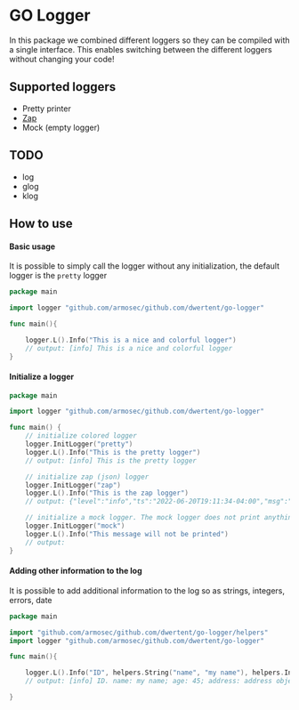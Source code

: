 # GO Logger

In this package we combined different loggers so they can be compiled with a single interface.
This enables switching between the different loggers without changing your code!

## Supported loggers
* Pretty printer
* [Zap](go.uber.org/zap)
* Mock (empty logger)

## TODO
* log
* glog
* klog

## How to use


#### Basic usage

It is possible to simply call the logger without any initialization, the default logger is the `pretty` logger

```go
package main

import logger "github.com/armosec/github.com/dwertent/go-logger"

func main(){

    logger.L().Info("This is a nice and colorful logger")
	// output: [info] This is a nice and colorful logger
}
```

#### Initialize a logger
```go
package main

import logger "github.com/armosec/github.com/dwertent/go-logger"

func main() {
	// initialize colored logger
	logger.InitLogger("pretty")
	logger.L().Info("This is the pretty logger")
	// output: [info] This is the pretty logger

	// initialize zap (json) logger
	logger.InitLogger("zap")
	logger.L().Info("This is the zap logger")
	// output: {"level":"info","ts":"2022-06-20T19:11:34-04:00","msg":"This is the zap logger"}

	// initialize a mock logger. The mock logger does not print anything
	logger.InitLogger("mock")
	logger.L().Info("This message will not be printed")
	// output:
}
```


#### Adding other information to the log

It is possible to add additional information to the log so as strings, integers, errors, date

```go
package main

import "github.com/armosec/github.com/dwertent/go-logger/helpers"
import logger "github.com/armosec/github.com/dwertent/go-logger"

func main(){

    logger.L().Info("ID", helpers.String("name", "my name"), helpers.Int("age", 45), helpers.Interface("address", "address object"))
    // output: [info] ID. name: my name; age: 45; address: address object

}
```